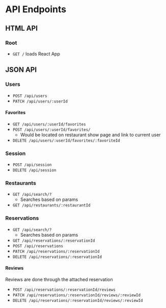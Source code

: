 # API Endpoints

## HTML API

### Root
  - `GET /` loads React App


## JSON API

### Users
  - `POST /api/users`
  - `PATCH /api/users/:userId`

#### Favorites
  - `GET /api/users/:userId/favorites`
  - `POST /api/users/:userId/favorites/`
      - Would be located on restaurant show page and link to current user
  - `DELETE /api/users/:userId/favorites/:favoriteId`

### Session
 - `POST /api/session`
 - `DELETE /api/session`

### Restaurants
  - `GET /api/search/?`
      - Searches based on params
  - `GET /api/restaurants/:restaurantId`

### Reservations
  - `GET /api/search/?`
      - Searches based on params
  - `GET /api/reservations/:reservationId`
  - `POST /api/reservations`
  - `PATCH /api/reservations/:reservationId`
  - `DELETE /api/reservations/:reservationId`

#### Reviews
  Reviews are done through the attached reservation
  - `POST /api/reservations/:reservationId/reviews`
  - `PATCH /api/reservations/:reservationId/reviews/:reviewId`
  - `DELETE /api/reservations/:reservationId/reviews/:reviewId`
